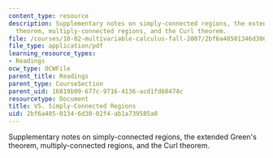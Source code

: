 ```yaml
---
content_type: resource
description: Supplementary notes on simply-connected regions, the extended Green's
  theorem, multiply-connected regions, and the Curl theorem.
file: /courses/18-02-multivariable-calculus-fall-2007/2bf6a40501346d3002f4ab1a739585a0_simpl_conctd_reg.pdf
file_type: application/pdf
learning_resource_types:
- Readings
ocw_type: OCWFile
parent_title: Readings
parent_type: CourseSection
parent_uid: 16819b09-677c-9716-4136-acd1fd60474c
resourcetype: Document
title: V5. Simply-Connected Regions
uid: 2bf6a405-0134-6d30-02f4-ab1a739585a0
---
```

Supplementary notes on simply-connected regions, the extended Green's theorem, multiply-connected regions, and the Curl theorem.